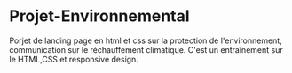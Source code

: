 # Projet-Environnemental
Porjet de landing page en html et css sur la protection de l'environnement, communication sur le réchauffement climatique. C'est un entraînement sur le HTML,CSS et responsive design.
